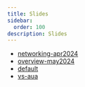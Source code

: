 ```yaml
---
title: Slides
sidebar:
  order: 100
description: Slides
---
```


- [networking-apr2024](/genaiscript/slides/networking-apr2024/)
- [overview-may2024](/genaiscript/slides/overview-may2024/)
- [default](/genaiscript/slides/default/)
- [vs-aua](/genaiscript/slides/vs-aua/)